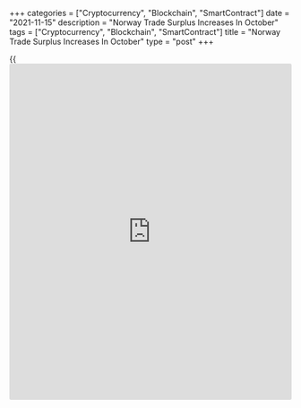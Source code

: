+++
categories = ["Cryptocurrency", "Blockchain", "SmartContract"]
date = "2021-11-15"
description = "Norway Trade Surplus Increases In October"
tags = ["Cryptocurrency", "Blockchain", "SmartContract"]
title = "Norway Trade Surplus Increases In October"
type = "post"
+++

{{<iframe id="large-banner" src="https://www.bounty.group/#slide=25.0" width="100%" height="600" scrolling="no" style="border: 0px solid rgb(216, 221, 230); border-radius: 3px;">}}

Norway's trade surplus increased in October driven by higher exports,
Statistics Norway reported Monday.

The trade surplus increased to NOK 84.5 billion in October from NOK 52.5
billion in the previous month. In the same period last year, the surplus
totaled NOK 5.3 billion.

Exports increased 21.4 percent from the previous month as natural gas
shipments advanced 47.8 percent. On the other hand, imports declined 5.6
percent.

On a yearly basis, exports surged 114.8 percent and imports grew 6.8
percent in October.

For comments and feedback [contact](https://www.playgroundfx.com/contact/): editorial@rtt[news](https://www.letsplayfx.com/blog/forex-news-website/).com

[Economic News][1]

 **What parts of the world are seeing the best (and worst) economic
performances lately? Click[here][2] to check out our [Econ Scorecard][2]
and find out! See up-to-the-moment [ranking](https://www.playgroundfx.com/blog/crypto-exchange-ranking/)s for the best and worst
performers in [GDP][2], [unemployment rate][3], [inflation][4] and much
more.**

   1. www.rtt[news](https://www.letsplayfx.com/blog/forex-news-website/).com/Content/EconomicNews.aspx
   2. www.rtt[news](https://www.letsplayfx.com/blog/forex-news-website/).com/economic-scorecard/world-rank/GDP/highest-performance.aspx
   3. www.rtt[news](https://www.letsplayfx.com/blog/forex-news-website/).com/economic-scorecard/world-rank/unemployment-rate/lowest-performance.aspx
   4. www.rtt[news](https://www.letsplayfx.com/blog/forex-news-website/).com/economic-scorecard/world-rank/CPI/highest-performance.aspx